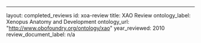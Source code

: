 ---
layout: completed_reviews
id: xoa-review
title: XAO Review
ontology_label: Xenopus Anatomy and Development
ontology_url: "http://www.obofoundry.org/ontology/xao"
year_reviewed: 2010
review_document_label: n/a